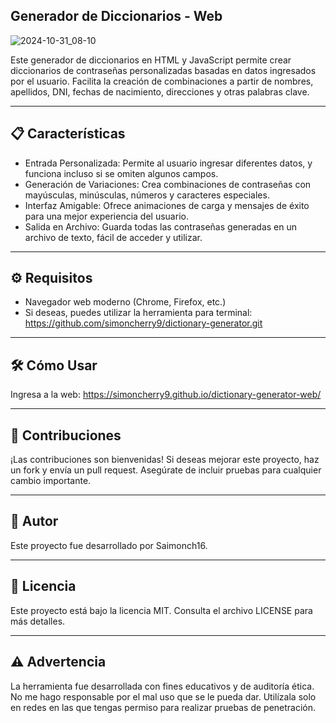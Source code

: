 ## Generador de Diccionarios - Web

![2024-10-31_08-10](https://github.com/user-attachments/assets/ad1cce47-ab8f-4138-8fd1-227eb3c5c570)

Este generador de diccionarios en HTML y JavaScript permite crear diccionarios de contraseñas personalizadas basadas en datos ingresados por el usuario. Facilita la creación de combinaciones a partir de nombres, apellidos, DNI, fechas de nacimiento, direcciones y otras palabras clave.

---

## 📋 Características

- Entrada Personalizada: Permite al usuario ingresar diferentes datos, y funciona incluso si se omiten algunos campos.
- Generación de Variaciones: Crea combinaciones de contraseñas con mayúsculas, minúsculas, números y caracteres especiales.
- Interfaz Amigable: Ofrece animaciones de carga y mensajes de éxito para una mejor experiencia del usuario.
- Salida en Archivo: Guarda todas las contraseñas generadas en un archivo de texto, fácil de acceder y utilizar.

---

## ⚙️ Requisitos

- Navegador web moderno (Chrome, Firefox, etc.)
- Si deseas, puedes utilizar la herramienta para terminal: https://github.com/simoncherry9/dictionary-generator.git

---

## 🛠️ Cómo Usar

Ingresa a la web: https://simoncherry9.github.io/dictionary-generator-web/

---

## 🤝 Contribuciones

¡Las contribuciones son bienvenidas! Si deseas mejorar este proyecto, haz un fork y envía un pull request. Asegúrate de incluir pruebas para cualquier cambio importante.

---

## 👤 Autor

Este proyecto fue desarrollado por Saimonch16.

---

## 📄 Licencia

Este proyecto está bajo la licencia MIT. Consulta el archivo LICENSE para más detalles.

---

## ⚠️ Advertencia

La herramienta fue desarrollada con fines educativos y de auditoría ética. No me hago responsable por el mal uso que se le pueda dar. Utilízala solo en redes en las que tengas permiso para realizar pruebas de penetración.
